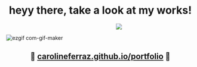 <div style="align-content:center">
<h1 align="center">heyy there, take a look at my works!</h1>


<p align="center">
<img src="https://user-images.githubusercontent.com/95757534/177062618-db0429ed-9473-4b2e-99fb-13d72d0790d2.gif" style="margin-left: 100px">
</p>

![ezgif com-gif-maker](https://user-images.githubusercontent.com/95757534/177064753-b2687300-7240-49ff-b5ec-22939b625df4.gif)


<h2 align="center">&#x1F47B; <a href="https://carolineferraz.github.io/portfolio/">carolineferraz.github.io/portfolio</a> &#x1F47B;</h2>
</div>
